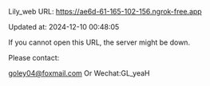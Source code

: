 Lily_web URL: https://ae6d-61-165-102-156.ngrok-free.app

Updated at: 2024-12-10 00:48:05

If you cannot open this URL, the server might be down.

Please contact: 

goley04@foxmail.com Or Wechat:GL_yeaH
